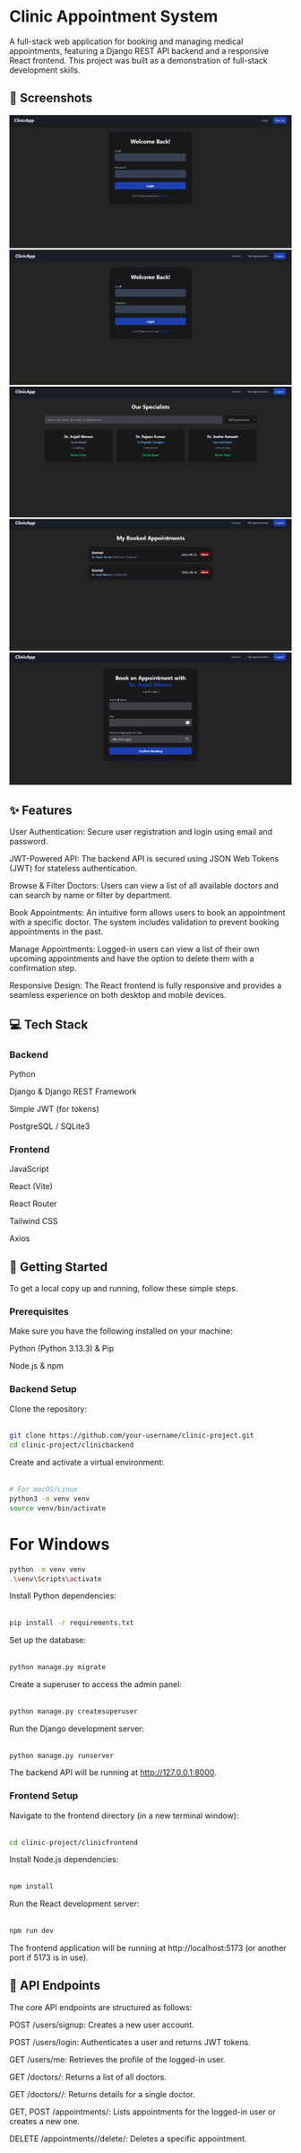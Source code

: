 # Clinic Appointment System
A full-stack web application for booking and managing medical appointments, featuring a Django REST API backend and a responsive React frontend. This project was built as a demonstration of full-stack development skills.

## 📸 Screenshots

![SignUp](assets/signup.png) ![Login](assets/login.png) ![Doctors](assets/doctors.png)
![List Appointment](assets/listappointment.png) ![Book Appointment](assets/bookappointment.png)

## ✨ Features
User Authentication: Secure user registration and login using email and password.

JWT-Powered API: The backend API is secured using JSON Web Tokens (JWT) for stateless authentication.

Browse & Filter Doctors: Users can view a list of all available doctors and can search by name or filter by department.

Book Appointments: An intuitive form allows users to book an appointment with a specific doctor. The system includes validation to prevent booking appointments in the past.

Manage Appointments: Logged-in users can view a list of their own upcoming appointments and have the option to delete them with a confirmation step.

Responsive Design: The React frontend is fully responsive and provides a seamless experience on both desktop and mobile devices.

## 💻 Tech Stack
### Backend
Python

Django & Django REST Framework

Simple JWT (for tokens)

PostgreSQL / SQLite3

### Frontend
JavaScript

React (Vite)

React Router

Tailwind CSS

Axios

## 🚀 Getting Started
To get a local copy up and running, follow these simple steps.

### Prerequisites
Make sure you have the following installed on your machine:

Python (Python 3.13.3) & Pip

Node.js & npm

### Backend Setup
Clone the repository:

```Bash

git clone https://github.com/your-username/clinic-project.git
cd clinic-project/clinicbackend
```
Create and activate a virtual environment:

```Bash

# For macOS/Linux
python3 -m venv venv
source venv/bin/activate
```

# For Windows
```Bash
python -m venv venv
.\venv\Scripts\activate
```
Install Python dependencies:

```Bash

pip install -r requirements.txt
```
Set up the database:

```Bash

python manage.py migrate
```
Create a superuser to access the admin panel:

```Bash

python manage.py createsuperuser
```
Run the Django development server:

```Bash

python manage.py runserver
```
The backend API will be running at http://127.0.0.1:8000.

### Frontend Setup
Navigate to the frontend directory (in a new terminal window):

```Bash

cd clinic-project/clinicfrontend
```
Install Node.js dependencies:

```Bash

npm install
```

Run the React development server:

```Bash

npm run dev
```
The frontend application will be running at http://localhost:5173 (or another port if 5173 is in use).

## 📝 API Endpoints
The core API endpoints are structured as follows:

POST /users/signup: Creates a new user account.

POST /users/login: Authenticates a user and returns JWT tokens.

GET /users/me: Retrieves the profile of the logged-in user.

GET /doctors/: Returns a list of all doctors.

GET /doctors/<id>/: Returns details for a single doctor.

GET, POST /appointments/: Lists appointments for the logged-in user or creates a new one.

DELETE /appointments/<id>/delete/: Deletes a specific appointment.